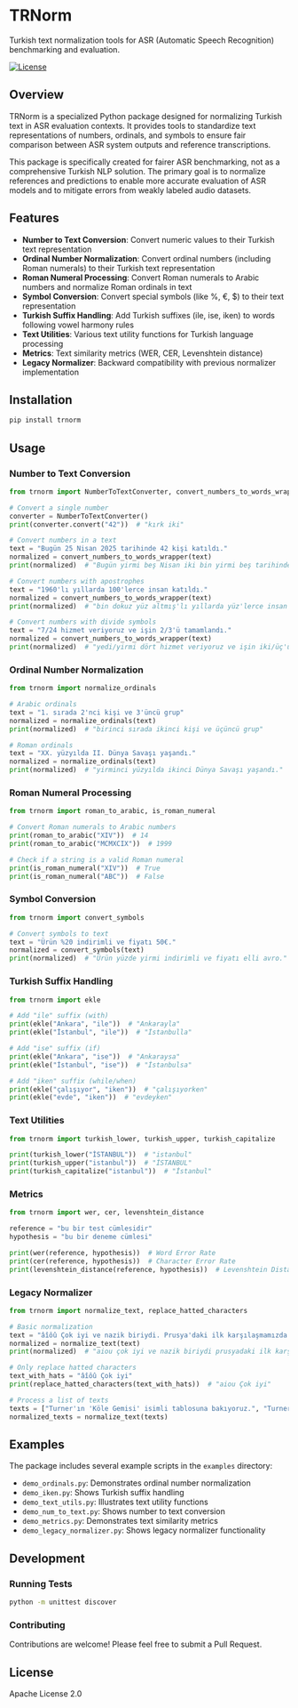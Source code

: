 # TRNorm

Turkish text normalization tools for ASR (Automatic Speech Recognition) benchmarking and evaluation.

[![License](https://img.shields.io/badge/License-Apache%202.0-blue.svg)](https://opensource.org/licenses/Apache-2.0)

## Overview

TRNorm is a specialized Python package designed for normalizing Turkish text in ASR evaluation contexts. It provides tools to standardize text representations of numbers, ordinals, and symbols to ensure fair comparison between ASR system outputs and reference transcriptions.

This package is specifically created for fairer ASR benchmarking, not as a comprehensive Turkish NLP solution. The primary goal is to normalize references and predictions to enable more accurate evaluation of ASR models and to mitigate errors from weakly labeled audio datasets.

## Features

- **Number to Text Conversion**: Convert numeric values to their Turkish text representation
- **Ordinal Number Normalization**: Convert ordinal numbers (including Roman numerals) to their Turkish text representation
- **Roman Numeral Processing**: Convert Roman numerals to Arabic numbers and normalize Roman ordinals in text
- **Symbol Conversion**: Convert special symbols (like %, €, $) to their text representation
- **Turkish Suffix Handling**: Add Turkish suffixes (ile, ise, iken) to words following vowel harmony rules
- **Text Utilities**: Various text utility functions for Turkish language processing
- **Metrics**: Text similarity metrics (WER, CER, Levenshtein distance)
- **Legacy Normalizer**: Backward compatibility with previous normalizer implementation

## Installation

```bash
pip install trnorm
```

## Usage

### Number to Text Conversion

```python
from trnorm import NumberToTextConverter, convert_numbers_to_words_wrapper

# Convert a single number
converter = NumberToTextConverter()
print(converter.convert("42"))  # "kırk iki"

# Convert numbers in a text
text = "Bugün 25 Nisan 2025 tarihinde 42 kişi katıldı."
normalized = convert_numbers_to_words_wrapper(text)
print(normalized)  # "Bugün yirmi beş Nisan iki bin yirmi beş tarihinde kırk iki kişi katıldı."

# Convert numbers with apostrophes
text = "1960'lı yıllarda 100'lerce insan katıldı."
normalized = convert_numbers_to_words_wrapper(text)
print(normalized)  # "bin dokuz yüz altmış'lı yıllarda yüz'lerce insan katıldı."

# Convert numbers with divide symbols
text = "7/24 hizmet veriyoruz ve işin 2/3'ü tamamlandı."
normalized = convert_numbers_to_words_wrapper(text)
print(normalized)  # "yedi/yirmi dört hizmet veriyoruz ve işin iki/üç'ü tamamlandı."
```

### Ordinal Number Normalization

```python
from trnorm import normalize_ordinals

# Arabic ordinals
text = "1. sırada 2'nci kişi ve 3'üncü grup"
normalized = normalize_ordinals(text)
print(normalized)  # "birinci sırada ikinci kişi ve üçüncü grup"

# Roman ordinals
text = "XX. yüzyılda II. Dünya Savaşı yaşandı."
normalized = normalize_ordinals(text)
print(normalized)  # "yirminci yüzyılda ikinci Dünya Savaşı yaşandı."
```

### Roman Numeral Processing

```python
from trnorm import roman_to_arabic, is_roman_numeral

# Convert Roman numerals to Arabic numbers
print(roman_to_arabic("XIV"))  # 14
print(roman_to_arabic("MCMXCIX"))  # 1999

# Check if a string is a valid Roman numeral
print(is_roman_numeral("XIV"))  # True
print(is_roman_numeral("ABC"))  # False
```

### Symbol Conversion

```python
from trnorm import convert_symbols

# Convert symbols to text
text = "Ürün %20 indirimli ve fiyatı 50€."
normalized = convert_symbols(text)
print(normalized)  # "Ürün yüzde yirmi indirimli ve fiyatı elli avro."
```

### Turkish Suffix Handling

```python
from trnorm import ekle

# Add "ile" suffix (with)
print(ekle("Ankara", "ile"))  # "Ankarayla"
print(ekle("İstanbul", "ile"))  # "İstanbulla"

# Add "ise" suffix (if)
print(ekle("Ankara", "ise"))  # "Ankaraysa"
print(ekle("İstanbul", "ise"))  # "İstanbulsa"

# Add "iken" suffix (while/when)
print(ekle("çalışıyor", "iken"))  # "çalışıyorken"
print(ekle("evde", "iken"))  # "evdeyken"
```

### Text Utilities

```python
from trnorm import turkish_lower, turkish_upper, turkish_capitalize

print(turkish_lower("İSTANBUL"))  # "istanbul"
print(turkish_upper("istanbul"))  # "İSTANBUL"
print(turkish_capitalize("istanbul"))  # "İstanbul"
```

### Metrics

```python
from trnorm import wer, cer, levenshtein_distance

reference = "bu bir test cümlesidir"
hypothesis = "bu bir deneme cümlesi"

print(wer(reference, hypothesis))  # Word Error Rate
print(cer(reference, hypothesis))  # Character Error Rate
print(levenshtein_distance(reference, hypothesis))  # Levenshtein Distance
```

### Legacy Normalizer

```python
from trnorm import normalize_text, replace_hatted_characters

# Basic normalization
text = "âîôû Çok iyi ve nazik biriydi. Prusya'daki ilk karşılaşmamızda onu konuşturmayı başarmıştım."
normalized = normalize_text(text)
print(normalized)  # "aiou çok iyi ve nazik biriydi prusyadaki ilk karşılaşmamızda onu konuşturmayı başarmıştım"

# Only replace hatted characters
text_with_hats = "âîôû Çok iyi"
print(replace_hatted_characters(text_with_hats))  # "aiou Çok iyi"

# Process a list of texts
texts = ["Turner'ın 'Köle Gemisi' isimli tablosuna bakıyoruz.", "Turner'ın Köle Gemisi isimli tablosuna bakıyoruz."]
normalized_texts = normalize_text(texts)
```

## Examples

The package includes several example scripts in the `examples` directory:

- `demo_ordinals.py`: Demonstrates ordinal number normalization
- `demo_iken.py`: Shows Turkish suffix handling
- `demo_text_utils.py`: Illustrates text utility functions
- `demo_num_to_text.py`: Shows number to text conversion
- `demo_metrics.py`: Demonstrates text similarity metrics
- `demo_legacy_normalizer.py`: Shows legacy normalizer functionality

## Development

### Running Tests

```bash
python -m unittest discover
```

### Contributing

Contributions are welcome! Please feel free to submit a Pull Request.

## License

Apache License 2.0
